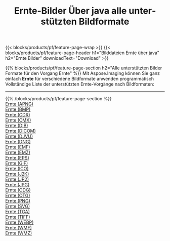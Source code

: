 ﻿---
title: Ernte-Bilder Über java alle unterstützten Bildformate 
weight: 3920
url: /de/java/crop 
lang: de
langdirlevel: 2
locales: zh-hans,ja,it,ru,de,es,fr,nl,id,lt,pl,pt,vi,tr,ko,zh-hant,ar,hi,th,sv,cs,uk,he
description: Mit Aspose.Imaging können Sie ganz einfach Ernte Bilder über java
---

{{< blocks/products/pf/feature-page-wrap >}}
{{< blocks/products/pf/feature-page-header h1="Bilddateien Ernte über java" h2="Ernte Bilder" downloadText="Download" >}}


{{% blocks/products/pf/feature-page-section  h2="Alle unterstützten Bilder Formate für den Vorgang Ernte" %}}
Mit Aspose.Imaging können Sie ganz einfach **Ernte** für verschiedene Bildformate anwenden programmatisch
<br/>
Vollständige Liste der unterstützten Ernte-Vorgänge nach Bildformaten:
<hr/>
{{% /blocks/products/pf/feature-page-section %}}
<div class="container-fluid productfamilypage bg-gray">
    <div class="convertypes bg-gray agp-content section">
        <div class="container">
		<div class="row other-converters">
		    <div class='col-md-2 other-converter remove-lp remove-rp'><a href="/imaging/de/java/crop/apng" >Ernte (APNG)</a></div><div class='col-md-2 other-converter remove-lp remove-rp'><a href="/imaging/de/java/crop/bmp" >Ernte (BMP)</a></div><div class='col-md-2 other-converter remove-lp remove-rp'><a href="/imaging/de/java/crop/cdr" >Ernte (CDR)</a></div><div class='col-md-2 other-converter remove-lp remove-rp'><a href="/imaging/de/java/crop/cmx" >Ernte (CMX)</a></div><div class='col-md-2 other-converter remove-lp remove-rp'><a href="/imaging/de/java/crop/dib" >Ernte (DIB)</a></div><div class='col-md-2 other-converter remove-lp remove-rp'><a href="/imaging/de/java/crop/dicom" >Ernte (DICOM)</a></div><div class='col-md-2 other-converter remove-lp remove-rp'><a href="/imaging/de/java/crop/djvu" >Ernte (DJVU)</a></div><div class='col-md-2 other-converter remove-lp remove-rp'><a href="/imaging/de/java/crop/dng" >Ernte (DNG)</a></div><div class='col-md-2 other-converter remove-lp remove-rp'><a href="/imaging/de/java/crop/emf" >Ernte (EMF)</a></div><div class='col-md-2 other-converter remove-lp remove-rp'><a href="/imaging/de/java/crop/emz" >Ernte (EMZ)</a></div><div class='col-md-2 other-converter remove-lp remove-rp'><a href="/imaging/de/java/crop/eps" >Ernte (EPS)</a></div><div class='col-md-2 other-converter remove-lp remove-rp'><a href="/imaging/de/java/crop/gif" >Ernte (GIF)</a></div><div class='col-md-2 other-converter remove-lp remove-rp'><a href="/imaging/de/java/crop/ico" >Ernte (ICO)</a></div><div class='col-md-2 other-converter remove-lp remove-rp'><a href="/imaging/de/java/crop/j2k" >Ernte (J2K)</a></div><div class='col-md-2 other-converter remove-lp remove-rp'><a href="/imaging/de/java/crop/jp2" >Ernte (JP2)</a></div><div class='col-md-2 other-converter remove-lp remove-rp'><a href="/imaging/de/java/crop/jpg" >Ernte (JPG)</a></div><div class='col-md-2 other-converter remove-lp remove-rp'><a href="/imaging/de/java/crop/odg" >Ernte (ODG)</a></div><div class='col-md-2 other-converter remove-lp remove-rp'><a href="/imaging/de/java/crop/otg" >Ernte (OTG)</a></div><div class='col-md-2 other-converter remove-lp remove-rp'><a href="/imaging/de/java/crop/png" >Ernte (PNG)</a></div><div class='col-md-2 other-converter remove-lp remove-rp'><a href="/imaging/de/java/crop/svg" >Ernte (SVG)</a></div><div class='col-md-2 other-converter remove-lp remove-rp'><a href="/imaging/de/java/crop/tga" >Ernte (TGA)</a></div><div class='col-md-2 other-converter remove-lp remove-rp'><a href="/imaging/de/java/crop/tiff" >Ernte (TIFF)</a></div><div class='col-md-2 other-converter remove-lp remove-rp'><a href="/imaging/de/java/crop/webp" >Ernte (WEBP)</a></div><div class='col-md-2 other-converter remove-lp remove-rp'><a href="/imaging/de/java/crop/wmf" >Ernte (WMF)</a></div><div class='col-md-2 other-converter remove-lp remove-rp'><a href="/imaging/de/java/crop/wmz" >Ernte (WMZ)</a></div>
                </div>
        </div>
    </div>
</div>
<br/>


